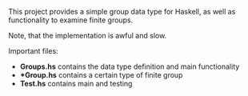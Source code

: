This project provides a simple group data type for Haskell, as well as
functionality to examine finite groups.

Note, that the implementation is awful and slow.

Important files:

* __Groups.hs__ contains the data type definition and main functionality
* __*Group.hs__ contains a certain type of finite group
* __Test.hs__ contains main and testing